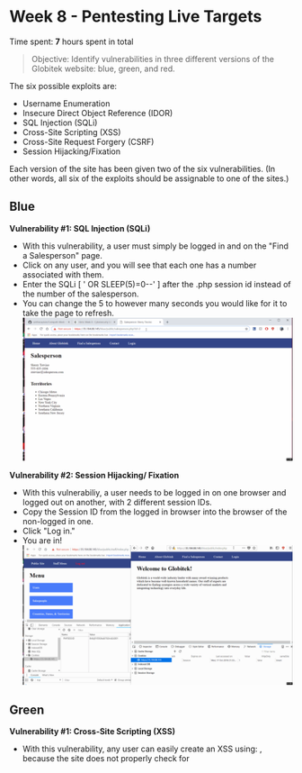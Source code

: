 # Week 8 - Pentesting Live Targets

Time spent: **7** hours spent in total

> Objective: Identify vulnerabilities in three different versions of the Globitek website: blue, green, and red.

The six possible exploits are:
* Username Enumeration
* Insecure Direct Object Reference (IDOR)
* SQL Injection (SQLi)
* Cross-Site Scripting (XSS)
* Cross-Site Request Forgery (CSRF)
* Session Hijacking/Fixation

Each version of the site has been given two of the six vulnerabilities. (In other words, all six of the exploits should be assignable to one of the sites.)

## Blue

**Vulnerability #1: SQL Injection (SQLi)**
- With this vulnerability, a user must simply be logged in and on the "Find a Salesperson" page.
- Click on any user, and you will see that each one has a number associated with them.
- Enter the SQLi [ ' OR SLEEP(5)=0--' ] after the .php session id instead of the number of the salesperson. 
- You can change the 5 to however many seconds you would like for it to take the page to refresh.
![](https://github.com/caitthecaptain/Codepath-Week-8/blob/master/sqlinjection.gif)


**Vulnerability #2: Session Hijacking/ Fixation**
- With this vulnerabiliy, a user needs to be logged in on one browser and logged out on another, with 2 different session IDs.
- Copy the Session ID from the logged in browser into the browser of the non-logged in one.
- Click "Log in."
- You are in!
![](https://github.com/caitthecaptain/Codepath-Week-8/blob/master/sessionhijack.gif)



## Green

**Vulnerability #1: Cross-Site Scripting (XSS)**
- With this vulnerability, any user can easily create an XSS using: <script>alert("write whatever you want")</script> , because the site does not properly check for <script> tags.
- Log in on one browser, go to the "contact us" page, enter a name/email/XSS. Submit.
- Go to the other browser, click "log in," then click on "Feedback." The XSS will execute.
![](https://github.com/caitthecaptain/Codepath-Week-8/blob/master/xss.gif)

**Vulnerability #2: Username Enumeration**
- With this vulnerability, anyone can easily see whether or not a username exists.
- If the username does not exist, a message will appear that says, "Log in was Unsuccessful."
- However, if the username **DOES** exist, a message will appear that says, "**Log in was Unsuccessful."** in bolded letters.
![](https://github.com/caitthecaptain/Codepath-Week-8/blob/master/userenumeration.gif)



## Red

**Vulnerability #1: Cross-Site Request Forgery (CSRF)**- 
- With this vulnerability, CSRF attacks against an admin are possible. 
- Log in to the site as an admin, and open an HTML file that you create.
- The CSRF attack will change the name of a person in the "Users" tab.
![](https://github.com/caitthecaptain/Codepath-Week-8/blob/master/csrf.gif)
<p><img src="https://github.com/caitthecaptain/Codepath-Week-8/blob/master/csrf.html" alt="View my HTML file!"></p>



**Vulnerability #2: Insecure Direct Object Reference (IDOR)**
- With this vulnerability, there are two salesperson accounts that are not visible to the public. 
- By logging in, we see that they have the ID numbers of 10 and 11.
- Go to the website (you do not have to log in) and click on "Find a Salesperson."
- Click on any of them, and replace the id # with 10 or 11 to see ones that you should not!
![](https://github.com/caitthecaptain/Codepath-Week-8/blob/master/idor.gif)




## Notes

- I found the Blue vulnerabilities to be the most simple. The hardest/ most time-consuming one for me was the CSRF.
- The Codepath hints that were given were INCREDIBLY helpful.
